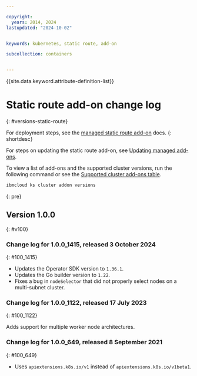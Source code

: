 ```yaml
---

copyright: 
  years: 2014, 2024
lastupdated: "2024-10-02"


keywords: kubernetes, static route, add-on

subcollection: containers


---
```


{{site.data.keyword.attribute-definition-list}}





# Static route add-on change log
{: #versions-static-route}

For deployment steps, see the [managed static route add-on](/docs/containers?topic=containers-static-routes) docs.
{: shortdesc}

For steps on updating the static route add-on, see [Updating managed add-ons](/docs/containers?topic=containers-managed-addons#updating-managed-add-ons).

To view a list of add-ons and the supported cluster versions, run the following command or see the [Supported cluster add-ons table](/docs/containers?topic=containers-supported-cluster-addon-versions).

```sh
ibmcloud ks cluster addon versions
```
{: pre}


## Version 1.0.0
{: #v100}

### Change log for 1.0.0_1415, released 3 October 2024
{: #100_1415}

- Updates the Operator SDK version to `1.36.1`.
- Updates the Go builder version to `1.22`.
- Fixes a bug in `nodeSelector` that did not properly select nodes on a multi-subnet cluster.


### Change log for 1.0.0_1122, released 17 July 2023
{: #100_1122}

Adds support for multiple worker node architectures.



### Change log for 1.0.0_649, released 8 September 2021
{: #100_649}

- Uses `apiextensions.k8s.io/v1` instead of `apiextensions.k8s.io/v1beta1`.
